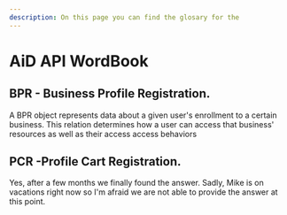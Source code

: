 ```yaml
---
description: On this page you can find the glosary for the
---
```


# AiD API WordBook

## BPR - Business Profile Registration.

A BPR object represents data about a given user's enrollment to a certain business. This relation determines how a user can access that business' resources as well as their access access behaviors 

## PCR -Profile Cart Registration.

Yes, after a few months we finally found the answer. Sadly, Mike is on vacations right now so I'm afraid we are not able to provide the answer at this point.



